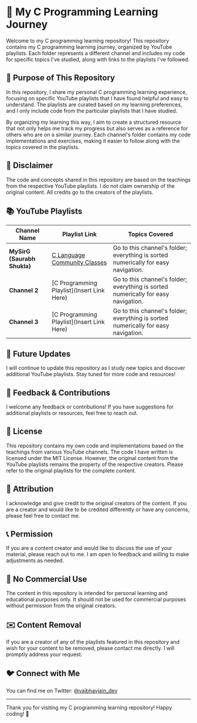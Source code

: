 # 🌟 My C Programming Learning Journey

Welcome to my C programming learning repository! This repository contains my C programming learning journey, organized by YouTube playlists. Each folder represents a different channel and includes my code for specific topics I've studied, along with links to the playlists I've followed.

## 📖 Purpose of This Repository
In this repository, I share my personal C programming learning experience, focusing on specific YouTube playlists that I have found helpful and easy to understand. The playlists are curated based on my learning preferences, and I only include code from the particular playlists that I have studied.

By organizing my learning this way, I aim to create a structured resource that not only helps me track my progress but also serves as a reference for others who are on a similar journey. Each channel's folder contains my code implementations and exercises, making it easier to follow along with the topics covered in the playlists.

## 📜 Disclaimer
The code and concepts shared in this repository are based on the teachings from the respective YouTube playlists. I do not claim ownership of the original content. All credits go to the creators of the playlists.

## 📚 YouTube Playlists

| Channel Name      | Playlist Link                                                                 | Topics Covered                                           |
|-------------------|-------------------------------------------------------------------------------|---------------------------------------------------------|
| **MySirG (Saurabh Shukla)**     | [C Language Community Classes](https://youtube.com/playlist?list=PL7ersPsTyYt3J6qL6DT_NOMv2sRsoK6Qd&si=SUelIoC1OoqnBunE)                                   | Go to this channel's folder; everything is sorted numerically for easy navigation. |
| **Channel 2**     | [C Programming Playlist](Insert Link Here)                                   | Go to this channel's folder; everything is sorted numerically for easy navigation. |
| **Channel 3**     | [C Programming Playlist](Insert Link Here)                                   | Go to this channel's folder; everything is sorted numerically for easy navigation. |

## 🔄 Future Updates
I will continue to update this repository as I study new topics and discover additional YouTube playlists. Stay tuned for more code and resources!

## 💬 Feedback & Contributions
I welcome any feedback or contributions! If you have suggestions for additional playlists or resources, feel free to reach out.

## 📄 License
This repository contains my own code and implementations based on the teachings from various YouTube channels. The code I have written is licensed under the MIT License. However, the original content from the YouTube playlists remains the property of the respective creators. Please refer to the original playlists for the complete content.

## 📌 Attribution
I acknowledge and give credit to the original creators of the content. If you are a creator and would like to be credited differently or have any concerns, please feel free to contact me.

## 📞 Permission
If you are a content creator and would like to discuss the use of your material, please reach out to me. I am open to feedback and willing to make adjustments as needed.

## 🚫 No Commercial Use
The content in this repository is intended for personal learning and educational purposes only. It should not be used for commercial purposes without permission from the original creators.

## ✉️ Content Removal
If you are a creator of any of the playlists featured in this repository and wish for your content to be removed, please contact me directly. I will promptly address your request.

## 🐦 Connect with Me
You can find me on Twitter: [@vaibhavjain_dev](https://x.com/vaibhavjain_dev)

---

Thank you for visiting my C programming learning repository! Happy coding! 🚀
